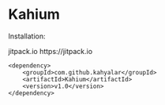 # Kahium

Installation:

<repositories>
		<repository>
		    <id>jitpack.io</id>
		    <url>https://jitpack.io</url>
		</repository>
	</repositories>

	<dependency>
	    <groupId>com.github.kahyalar</groupId>
	    <artifactId>Kahium</artifactId>
	    <version>v1.0</version>
	</dependency>

